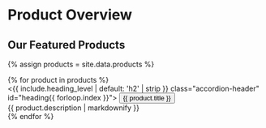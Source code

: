 # Product Overview

## Our Featured Products

{% assign products = site.data.products %}  

<div class="accordion mb-3" id="accordionInclude">
  {% for product in products %}
    <div class="accordion-item">
      <{{ include.heading_level | default: 'h2' | strip }} class="accordion-header" id="heading{{ forloop.index }}">
        <button class="accordion-button{% unless include.open %} collapsed{% endunless %}" type="button" data-bs-toggle="collapse" data-bs-target="#collapse{{ forloop.index }}" aria-expanded="{% if include.open == true %}true{% else %}false{% endif %}" aria-controls="collapse{{ forloop.index }}">
            {{ product.title }}  
        </button>
      </{{ include.heading_level | default: 'h2' | strip }}>
      <div id="collapse{{ forloop.index }}" class="accordion-collapse collapse{% if include.open == true %} show{% endif %}" aria-labelledby="heading{{ forloop.index }}" data-bs-parent="#accordionInclude">
        <div class="accordion-body">
            {{ product.description | markdownify }}  
        </div>
      </div>
    </div>
  {% endfor %}
</div>

